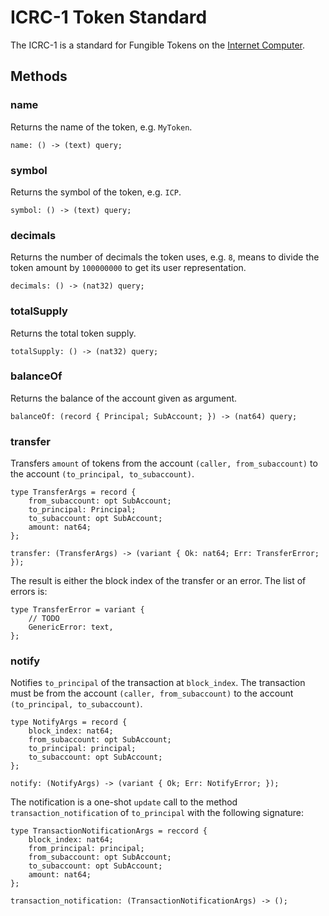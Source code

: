 # ICRC-1 Token Standard

The ICRC-1 is a standard for Fungible Tokens on the [Internet Computer](https://internetcomputer.org).

## Methods

### name

Returns the name of the token, e.g. `MyToken`.

```
name: () -> (text) query;
```

### symbol

Returns the symbol of the token, e.g. `ICP`.

```
symbol: () -> (text) query;
```

### decimals

Returns the number of decimals the token uses, e.g. `8`, means to divide the token amount by `100000000` to get its user representation.

```
decimals: () -> (nat32) query;
```

### totalSupply

Returns the total token supply.

```
totalSupply: () -> (nat32) query;
```

### balanceOf

Returns the balance of the account given as argument.

```
balanceOf: (record { Principal; SubAccount; }) -> (nat64) query;
```

### transfer

Transfers `amount` of tokens from the account `(caller, from_subaccount)` to the account `(to_principal, to_subaccount)`.

```
type TransferArgs = record {
    from_subaccount: opt SubAccount;
    to_principal: Principal;
    to_subaccount: opt SubAccount;
    amount: nat64;
};

transfer: (TransferArgs) -> (variant { Ok: nat64; Err: TransferError; });
```

The result is either the block index of the transfer or an error. The list of errors is:

```
type TransferError = variant {
    // TODO
    GenericError: text,
};
```

### notify

Notifies `to_principal` of the transaction at `block_index`. The transaction must be from the account `(caller, from_subaccount)` to the account `(to_principal, to_subaccount)`.

```
type NotifyArgs = record {
    block_index: nat64;
    from_subaccount: opt SubAccount;
    to_principal: principal;
    to_subaccount: opt SubAccount;
};

notify: (NotifyArgs) -> (variant { Ok; Err: NotifyError; });
```

The notification is a one-shot `update` call to the method `transaction_notification` of `to_principal` with the following signature:

```
type TransactionNotificationArgs = reccord {
    block_index: nat64;
    from_principal: principal;
    from_subaccount: opt SubAccount;
    to_subaccount: opt SubAccount;
    amount: nat64;
};

transaction_notification: (TransactionNotificationArgs) -> ();
```